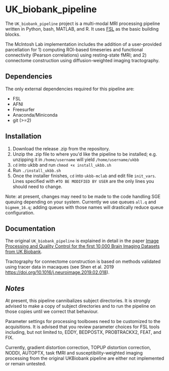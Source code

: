 UK_biobank_pipeline
===================

The `UK_biobank_pipeline` project is a multi-modal MRI processing pipeline written in Python, bash, MATLAB, and R. It uses [FSL](http://fsl.fmrib.ox.ac.uk/fsl/fslwiki/) as the basic building blocks.

The McIntosh Lab implementation includes the addition of a user-provided parcellation for 1) computing ROI-based timeseries and functional connectivity (Pearson correlations) using resting-state fMRI; and 2) connectome construction using diffusion-weighted imaging tractography.



Dependencies
------------

The only external dependencies required for this pipeline are:
* FSL
* AFNI
* Freesurfer
* Anaconda/Miniconda
* git (>=2)


Installation
------------

1) Download the release .zip from the repository.
2) Unzip the .zip file to where you'd like the pipeline to be installed; e.g. unzipping it in `/home/username` will yield `/home/username/ukbb`
3) `cd` into ukbb and run `chmod +x install_ukbb.sh`
4) Run `./install_ukbb.sh`
5) Once the installer finishes, `cd` into `ukbb-mclab` and edit file `init_vars`. Lines specified with `#TO BE MODIFIED BY USER` are the only lines you should need to change.

Note: at present, changes may need to be made to the code handling SGE queuing depending on your system. Currently we use queues `all.q` and `bigmem_16.q`; adding queues with those names will drastically reduce queue configuration.


Documentation
-------------

The original `UK_biobank_pipeline` is explained in detail in the paper [Image Processing and Quality Control for the first 10,000 Brain Imaging Datasets from UK Biobank](http://www.biorxiv.org/content/early/2017/04/24/130385).

Tractography for connectome construction is based on methods validated using tracer data in macaques (see Shen et al. 2019 https://doi.org/10.1016/j.neuroimage.2019.02.018).


***Notes***
-----------

At present, this pipeline cannibalizes subject directories. It is strongly advised to make a copy of subject directories and to run the pipeline on those copies until we correct that behaviour.

Parameter settings for processing toolboxes need to be customized to the acquisitions. It is advised that you review parameter choices for FSL tools including, but not limited to, EDDY, BEDPOSTX, PROBTRACKX2, FEAT, and FIX.

Currently, gradient distortion correction, TOPUP distortion correction, NODDI,  AUTOPTX, task fMRI and susceptibility-weighted imaging processing from the original UKBiobank pipeline are either not implemented or remain untested.